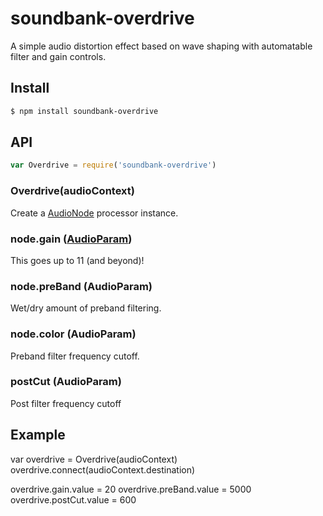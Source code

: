 soundbank-overdrive
===

A simple audio distortion effect based on wave shaping with automatable filter and gain controls.

## Install

```bash
$ npm install soundbank-overdrive
```

## API

```js
var Overdrive = require('soundbank-overdrive')
```

### Overdrive(audioContext)

Create a [AudioNode](https://developer.mozilla.org/en-US/docs/Web/API/AudioNode) processor instance.

### node.gain ([AudioParam](https://developer.mozilla.org/en-US/docs/Web/API/AudioParam))

This goes up to 11 (and beyond)!

### node.preBand (AudioParam)

Wet/dry amount of preband filtering.

### node.color (AudioParam)

Preband filter frequency cutoff.

### postCut (AudioParam)

Post filter frequency cutoff

## Example

var overdrive = Overdrive(audioContext)
overdrive.connect(audioContext.destination)

overdrive.gain.value = 20
overdrive.preBand.value = 5000
overdrive.postCut.value = 600

